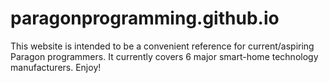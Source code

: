 # paragonprogramming.github.io

This website is intended to be a convenient reference for current/aspiring Paragon programmers. It currently covers 6 major smart-home technology manufacturers. Enjoy! 
